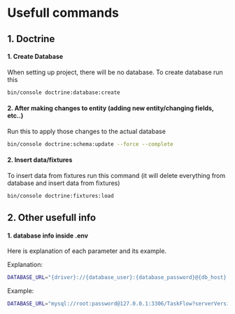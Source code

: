 # Usefull commands

## 1. Doctrine

#### 1. Create Database
When setting up project, there will be no database. To create database run this
```sh
bin/console doctrine:database:create
```

#### 2. After making changes to entity (adding new entity/changing fields, etc..)
Run this to apply those changes to the actual database
```sh
bin/console doctrine:schema:update --force --complete
```


#### 2. Insert data/fixtures
To insert data from fixtures run this command 
(it will delete everything from database and insert data from fixtures) 
```sh
bin/console doctrine:fixtures:load
```


## 2. Other usefull info

#### 1. database info inside .env
Here is explanation of each parameter and its example.

Explanation:
```sh
DATABASE_URL="{driver}://{database_user}:{database_password}@{db_host}:{db_port}/{db_name}?serverVersion=8.0.32&charset=utf8mb4"
```
Example:
```sh
DATABASE_URL="mysql://root:password@127.0.0.1:3306/TaskFlow?serverVersion=8.0.32&charset=utf8mb4"
```


